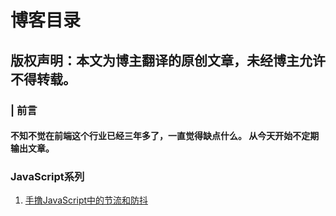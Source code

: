 # 博客目录


## 版权声明：本文为博主翻译的原创文章，未经博主允许不得转载。


### | 前言


####  不知不觉在前端这个行业已经三年多了，一直觉得缺点什么。 从今天开始不定期输出文章。

### JavaScript系列


1. [手撸JavaScript中的节流和防抖](https://github.com/zjq1394288160/Mr.zhang/issues/2)



